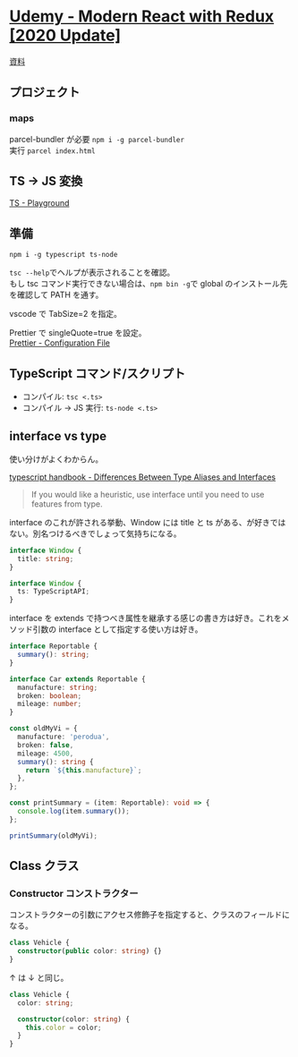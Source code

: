 # [Udemy - Modern React with Redux [2020 Update]](https://www.udemy.com/course/react-redux/learn)

[資料](https://github.com/StephenGrider/typescriptcasts)

## プロジェクト

### maps

parcel-bundler が必要 `npm i -g parcel-bundler`  
実行 `parcel index.html`

## TS -> JS 変換

[TS - Playground](https://www.typescriptlang.org/play)

## 準備

`npm i -g typescript ts-node`

`tsc --help`でヘルプが表示されることを確認。  
もし tsc コマンド実行できない場合は、`npm bin -g`で global のインストール先を確認して PATH を通す。

vscode で TabSize=2 を指定。

Prettier で singleQuote=true を設定。  
[Prettier - Configuration File](https://prettier.io/docs/en/configuration.html)

## TypeScript コマンド/スクリプト

- コンパイル: `tsc <.ts>`
- コンパイル -> JS 実行: `ts-node <.ts>`

## interface vs type

使い分けがよくわからん。

[typescript handbook - Differences Between Type Aliases and Interfaces](https://www.typescriptlang.org/docs/handbook/2/everyday-types.html#differences-between-type-aliases-and-interfaces)

> If you would like a heuristic, use interface until you need to use features from type.

interface のこれが許される挙動、Window には title と ts がある、が好きではない。別名つけるべきでしょって気持ちになる。

```ts
interface Window {
  title: string;
}

interface Window {
  ts: TypeScriptAPI;
}
```

interface を extends で持つべき属性を継承する感じの書き方は好き。これをメソッド引数の interface として指定する使い方は好き。

```ts
interface Reportable {
  summary(): string;
}

interface Car extends Reportable {
  manufacture: string;
  broken: boolean;
  mileage: number;
}

const oldMyVi = {
  manufacture: 'perodua',
  broken: false,
  mileage: 4500,
  summary(): string {
    return `${this.manufacture}`;
  },
};

const printSummary = (item: Reportable): void => {
  console.log(item.summary());
};

printSummary(oldMyVi);
```

## Class クラス

### Constructor コンストラクター

コンストラクターの引数にアクセス修飾子を指定すると、クラスのフィールドになる。

```ts
class Vehicle {
  constructor(public color: string) {}
}
```

↑ は ↓ と同じ。

```ts
class Vehicle {
  color: string;

  constructor(color: string) {
    this.color = color;
  }
}
```
